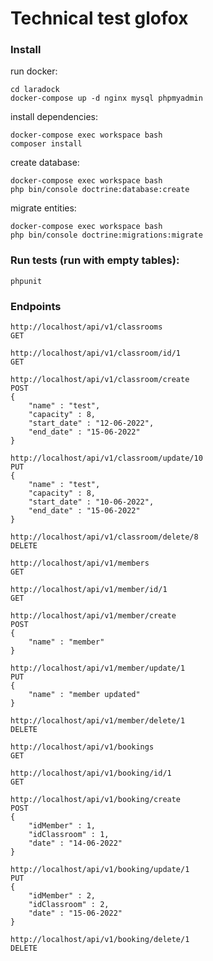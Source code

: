 # Technical test glofox
### Install

run docker:
```
cd laradock
docker-compose up -d nginx mysql phpmyadmin
```

install dependencies:
```
docker-compose exec workspace bash
composer install
```

create database:
```
docker-compose exec workspace bash
php bin/console doctrine:database:create
```

migrate entities:
```
docker-compose exec workspace bash
php bin/console doctrine:migrations:migrate
```

### Run tests (run with empty tables):
```
phpunit
```


### Endpoints
```
http://localhost/api/v1/classrooms
GET
```

```
http://localhost/api/v1/classroom/id/1
GET
```

```
http://localhost/api/v1/classroom/create
POST
{
    "name" : "test",
    "capacity" : 8,
    "start_date" : "12-06-2022",
    "end_date" : "15-06-2022"
}
```

```
http://localhost/api/v1/classroom/update/10
PUT
{
    "name" : "test",
    "capacity" : 8,
    "start_date" : "10-06-2022",
    "end_date" : "15-06-2022"
}
```

```
http://localhost/api/v1/classroom/delete/8
DELETE
```

```
http://localhost/api/v1/members
GET
```

```
http://localhost/api/v1/member/id/1
GET
```

```
http://localhost/api/v1/member/create
POST
{
    "name" : "member"
}
```

```
http://localhost/api/v1/member/update/1
PUT
{
    "name" : "member updated"
}
```

```
http://localhost/api/v1/member/delete/1
DELETE
```

```
http://localhost/api/v1/bookings
GET
```

```
http://localhost/api/v1/booking/id/1
GET
```

```
http://localhost/api/v1/booking/create
POST
{
    "idMember" : 1,
    "idClassroom" : 1,
    "date" : "14-06-2022"
}
```

```
http://localhost/api/v1/booking/update/1
PUT
{
    "idMember" : 2,
    "idClassroom" : 2,
    "date" : "15-06-2022"
}
```

```
http://localhost/api/v1/booking/delete/1
DELETE
```